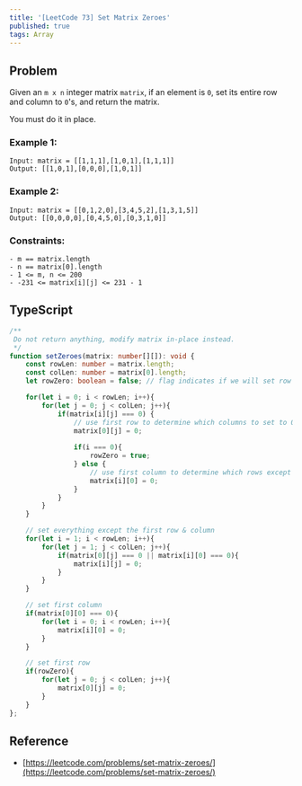 ```yaml
---
title: '[LeetCode 73] Set Matrix Zeroes'
published: true
tags: Array
---
```


## Problem

Given an `m x n` integer matrix `matrix`, if an element is `0`, set its entire row and column to `0`'s, and return the matrix.

You must do it in place.

### Example 1:

```
Input: matrix = [[1,1,1],[1,0,1],[1,1,1]]
Output: [[1,0,1],[0,0,0],[1,0,1]]
```

### Example 2:

```
Input: matrix = [[0,1,2,0],[3,4,5,2],[1,3,1,5]]
Output: [[0,0,0,0],[0,4,5,0],[0,3,1,0]]
```
 
### Constraints:

```
- m == matrix.length
- n == matrix[0].length
- 1 <= m, n <= 200
- -231 <= matrix[i][j] <= 231 - 1
```

## TypeScript

```typescript
/**
 Do not return anything, modify matrix in-place instead.
 */
function setZeroes(matrix: number[][]): void {
    const rowLen: number = matrix.length;
    const colLen: number = matrix[0].length;
    let rowZero: boolean = false; // flag indicates if we will set row 0 to 0s

    for(let i = 0; i < rowLen; i++){
        for(let j = 0; j < colLen; j++){
            if(matrix[i][j] === 0) {
                // use first row to determine which columns to set to 0s
                matrix[0][j] = 0;
                
                if(i === 0){
                    rowZero = true;
                } else {    
                    // use first column to determine which rows except row 0 to set to 0s;
                    matrix[i][0] = 0;
                }
            }
        }
    }

    // set everything except the first row & column
    for(let i = 1; i < rowLen; i++){
        for(let j = 1; j < colLen; j++){
            if(matrix[0][j] === 0 || matrix[i][0] === 0){
                matrix[i][j] = 0;
            }
        }
    }

    // set first column
    if(matrix[0][0] === 0){
        for(let i = 0; i < rowLen; i++){
            matrix[i][0] = 0;
        }
    }

    // set first row
    if(rowZero){
        for(let j = 0; j < colLen; j++){
            matrix[0][j] = 0;
        }
    }
};
```

## Reference

- [https://leetcode.com/problems/set-matrix-zeroes/](https://leetcode.com/problems/set-matrix-zeroes/)